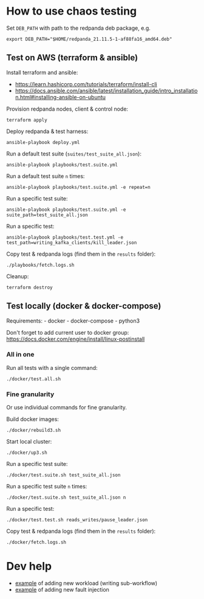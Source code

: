 # How to use chaos testing

Set `DEB_PATH` with path to the redpanda deb package, e.g.

```
export DEB_PATH="$HOME/redpanda_21.11.5-1-af88fa16_amd64.deb"
```

## Test on AWS (terraform & ansible)

Install terraform and ansible:

  - https://learn.hashicorp.com/tutorials/terraform/install-cli
  - https://docs.ansible.com/ansible/latest/installation_guide/intro_installation.html#installing-ansible-on-ubuntu

Provision redpanda nodes, client & control node:

    terraform apply

Deploy redpanda & test harness:

    ansible-playbook deploy.yml

Run a default test suite (`suites/test_suite_all.json`):

    ansible-playbook playbooks/test.suite.yml

Run a default test suite `n` times:

    ansible-playbook playbooks/test.suite.yml -e repeat=n

Run a specific test suite:

    ansible-playbook playbooks/test.suite.yml -e suite_path=test_suite_all.json

Run a specific test:

    ansible-playbook playbooks/test.test.yml -e test_path=writing_kafka_clients/kill_leader.json

Copy test & redpanda logs (find them in the `results` folder):

    ./playbooks/fetch.logs.sh

Cleanup:

    terraform destroy

## Test locally (docker & docker-compose)

Requirements:
    - docker
    - docker-compose
    - python3

Don't forget to add current user to docker group: https://docs.docker.com/engine/install/linux-postinstall

### All in one

Run all tests with a single command:

    ./docker/test.all.sh

### Fine granularity

Or use individual commands for fine granularity.

Build docker images:

    ./docker/rebuild3.sh

Start local cluster:

    ./docker/up3.sh

Run a specific test suite:

    ./docker/test.suite.sh test_suite_all.json

Run a specific test suite `n` times:

    ./docker/test.suite.sh test_suite_all.json n

Run a specific test:

    ./docker/test.test.sh reads_writes/pause_leader.json

Copy test & redpanda logs (find them in the `results` folder):

    ./docker/fetch.logs.sh

# Dev help

 - [example](https://github.com/vectorizedio/chaos/pull/1) of adding new workload (writing sub-workflow)
 - [example](https://github.com/vectorizedio/chaos/pull/1) of adding new fault injection